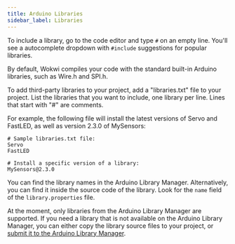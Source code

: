 ```yaml
---
title: Arduino Libraries
sidebar_label: Libraries
---
```


To include a library, go to the code editor and type `#` on an empty line. You'll see a autocomplete dropdown with `#include` suggestions
for popular libraries.

By default, Wokwi compiles your code with the standard built-in Arduino libraries, such as Wire.h and SPI.h.

To add third-party libraries to your project, add a "libraries.txt" file to your project. List the libraries that you want to include, one library per line. Lines that start with "#" are comments.

For example, the following file will install the latest versions of Servo and FastLED, as well as version 2.3.0 of MySensors:

```
# Sample libraries.txt file:
Servo
FastLED

# Install a specific version of a library:
MySensors@2.3.0
```

You can find the library names in the Arduino Library Manager. Alternatively, you can find it inside the source code of the library. Look for the `name` field of the `library.properties` file.

At the moment, only libraries from the Arduino Library Manager are supported. If you need a library that is not available on the Arduino Library Manager, you can either copy the library source files to your project, or [submit it to the Arduino Library Manager](https://github.com/arduino/library-registry/blob/main/FAQ.md#submission).
